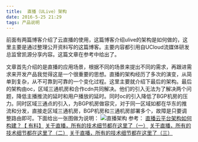 ```yaml
---
title:  直播（ULive）架构
date: 2016-5-25 21:29
tags: 产品说明
---
```


前面有两篇博客介绍了云直播的使用，这篇博客介绍ulive的架构是如何做的，这里主要是通过整理公开资料写的这篇博客。主要内容都引用自UCloud流媒体研发总监曾凯源分享内容。这篇文章在参考中给出了。

文章首先介绍的是直播的应用场景，根据不同的场景来提出不同的需求，再跟进需求来开发产品我觉得这是一个很重要的思想。直播的架构经历了多次的演变，从简单到复杂，从不可靠到可靠的一个变化过程。这里主要就介绍下最后的架构。最后的架构由oc，区域三通机房和合作cdn共同解决。他们的引入无法为了解决两个问题，降低主播推流的延时和用户播放的延时。同时oc的引入降低了BGP机房的压力。同时区域三通点的引入，为BGP机房做容灾，对于同一区域如都在华东的推流和分发，直接走区域三通机房，BGP机房和三通机房部署多个，故障是只要调整路由即可。下面给出一张图做为说明：
![直播架构](http://7xr7kh.com1.z0.glb.clouddn.com/%E7%9B%B4%E6%92%AD%E6%9E%B6%E6%9E%84)
参考：
[直播云平台架构如何构建？【 有料】](https://mp.weixin.qq.com/s?__biz=MzAxOTAzMDEwMA==&mid=2652499688&idx=1&sn=d8ce74eed7ca7e2e9de0e66a6aef0494&scene=2&srcid=0505OgZbZXhyuaRxdGSNJVon&from=timeline&isappinstalled=0&pass_ticket=YoVPy4HOG/PZEe5kIFWtZK10BedpyT9k7etx3R03J7s=#rd)
[关于直播，所有的技术细节都在这里了（一）](http://mp.weixin.qq.com/s?__biz=MjM5NDE0MjI4MA==&mid=2656298621&idx=1&sn=5088b182777331106786b55d7f3f657d&scene=21#wechat_redirect)
[关于直播，所有的技术细节都在这里了（二）](http://mp.weixin.qq.com/s?__biz=MjM5NDE0MjI4MA==&mid=2656298657&idx=1&sn=d3e649f5809421b09a97b863809825a1&scene=21#wechat_redirect)
[关于直播，所有的技术细节都在这里了（三）](https://mp.weixin.qq.com/s?__biz=MjM5NDE0MjI4MA==&mid=2656298664&idx=1&sn=e5844d067c1a04673bcdeb007ad6b05c&scene=1&srcid=0516uvDRnn3CUBHxCGjPPsOK&pass_ticket=YoVPy4HOG/PZEe5kIFWtZK10BedpyT9k7etx3R03J7s=#rd)